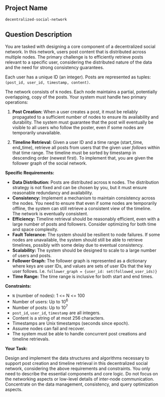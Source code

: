 ## Project Name

```
decentralized-social-network
```

## Question Description

You are tasked with designing a core component of a decentralized social network. In this network, users post content that is distributed across multiple nodes. The primary challenge is to efficiently retrieve posts relevant to a specific user, considering the distributed nature of the data and the need for strong consistency guarantees.

Each user has a unique ID (an integer). Posts are represented as tuples: `(post_id, user_id, timestamp, content)`.

The network consists of `N` nodes. Each node maintains a partial, potentially overlapping, copy of the posts. Your system must handle two primary operations:

1.  **Post Creation:** When a user creates a post, it must be reliably propagated to a sufficient number of nodes to ensure its availability and durability. The system must guarantee that the post will eventually be visible to all users who follow the poster, even if some nodes are temporarily unavailable.

2.  **Timeline Retrieval:** Given a user ID and a time range (start\_time, end\_time), retrieve all posts from users that the given user *follows* within that time range. The timeline must be sorted by timestamp in descending order (newest first). To implement that, you are given the follower graph of the social network.

**Specific Requirements:**

*   **Data Distribution:** Posts are distributed across `N` nodes. The distribution strategy is not fixed and can be chosen by you, but it must ensure reasonable redundancy and availability.
*   **Consistency:** Implement a mechanism to maintain consistency across the nodes. You need to ensure that even if some nodes are temporarily offline, the system can still retrieve a consistent view of the timeline. The network is eventually consistent.
*   **Efficiency:** Timeline retrieval should be reasonably efficient, even with a large number of posts and followers. Consider optimizing for both time and space complexity.
*   **Fault Tolerance:** The system should be resilient to node failures. If some nodes are unavailable, the system should still be able to retrieve timelines, possibly with some delay due to eventual consistency.
*   **Scalability:** The system should be designed to scale to a large number of users and posts.
*   **Follower Graph:** The follower graph is represented as a dictionary where keys are user IDs, and values are sets of user IDs that the key user follows. I.e. `follower_graph = {user_id: set(followed_user_ids)}`
*   **Time Range:** The time range is inclusive for both start and end times.

**Constraints:**

*   `N` (number of nodes): 1 <= N <= 100
*   Number of users: Up to 10<sup>6</sup>
*   Number of posts: Up to 10<sup>7</sup>
*   `post_id`, `user_id`, `timestamp` are all integers.
*   Content is a string of at most 256 characters.
*   Timestamps are Unix timestamps (seconds since epoch).
*   Assume nodes can fail and recover.
*   The system must be able to handle concurrent post creations and timeline retrievals.

**Your Task:**

Design and implement the data structures and algorithms necessary to support post creation and timeline retrieval in this decentralized social network, considering the above requirements and constraints. You only need to describe the essential components and core logic. Do not focus on the networking aspects or low-level details of inter-node communication. Concentrate on the data management, consistency, and query optimization aspects.
